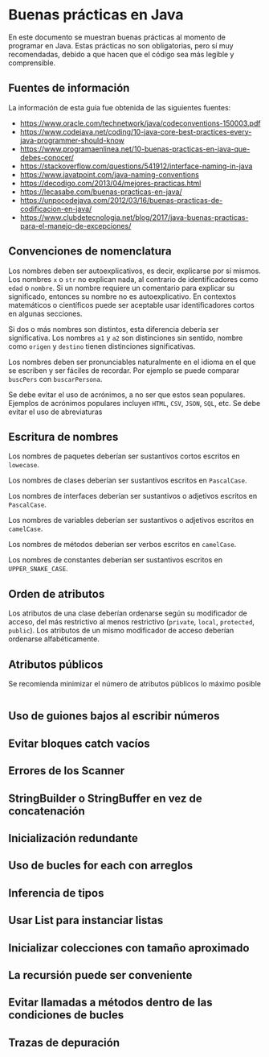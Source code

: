 # Buenas prácticas en Java

En este documento se muestran buenas prácticas al momento de programar en Java.
Estas prácticas no son obligatorias, pero sí muy recomendadas, debido a que hacen que el código sea más legible y comprensible.

## Fuentes de información

La información de esta guía fue obtenida de las siguientes fuentes:

* https://www.oracle.com/technetwork/java/codeconventions-150003.pdf
* https://www.codejava.net/coding/10-java-core-best-practices-every-java-programmer-should-know
* https://www.programaenlinea.net/10-buenas-practicas-en-java-que-debes-conocer/
* https://stackoverflow.com/questions/541912/interface-naming-in-java
* https://www.javatpoint.com/java-naming-conventions
* https://decodigo.com/2013/04/mejores-practicas.html
* https://lecasabe.com/buenas-practicas-en-java/
* https://unpocodejava.com/2012/03/16/buenas-practicas-de-codificacion-en-java/
* https://www.clubdetecnologia.net/blog/2017/java-buenas-practicas-para-el-manejo-de-excepciones/

## Convenciones de nomenclatura

Los nombres deben ser autoexplicativos, es decir, explicarse por sí mismos.
Los nombres ```x``` o ```str``` no explican nada, al contrario de identificadores como ```edad``` o ```nombre```.
Si un nombre requiere un comentario para explicar su significado, entonces su nombre no es autoexplicativo.
En contextos matemáticos o científicos puede ser aceptable usar identificadores cortos en algunas secciones.

Si dos o más nombres son distintos, esta diferencia debería ser significativa.
Los nombres ```a1``` y ```a2``` son distinciones sin sentido, nombre como ```origen``` y ```destino``` tienen distinciones significativas.

Los nombres deben ser pronunciables naturalmente en el idioma en el que se escriben y ser fáciles de recordar.
Por ejemplo se puede comparar ```buscPers``` con ```buscarPersona```.

Se debe evitar el uso de acrónimos, a no ser que estos sean populares.
Ejemplos de acrónimos populares incluyen ```HTML```, ```CSV```, ```JSON```, ```SQL```, etc.
Se debe evitar el uso de abreviaturas

## Escritura de nombres

Los nombres de paquetes deberían ser sustantivos cortos escritos en ```lowecase```.

Los nombres de clases deberían ser sustantivos escritos en ```PascalCase```.

Los nombres de interfaces deberían ser sustantivos o adjetivos escritos en ```PascalCase```.

Los nombres de variables deberían ser sustantivos o adjetivos escritos en ```camelCase```.

Los nombres de métodos deberían ser verbos escritos en ```camelCase```.

Los nombres de constantes deberían ser sustantivos escritos en ```UPPER_SNAKE_CASE```.

## Orden de atributos

Los atributos de una clase deberían ordenarse según su modificador de acceso, del más restrictivo al menos restrictivo (```private```, ```local```, ```protected```, ```public```).
Los atributos de un mismo modificador de acceso deberían ordenarse alfabéticamente.



## Atributos públicos

Se recomienda minimizar el número de atributos públicos lo máximo posible

```

```

## Uso de guiones bajos al escribir números

## Evitar bloques catch vacíos

## Errores de los Scanner

## StringBuilder o StringBuffer en vez de concatenación

## Inicialización redundante

## Uso de bucles for each con arreglos

## Inferencia de tipos

## Usar List para instanciar listas

## Inicializar colecciones con tamaño aproximado

## La recursión puede ser conveniente

## Evitar llamadas a métodos dentro de las condiciones de bucles

## Trazas de depuración